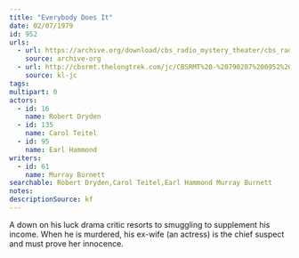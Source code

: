 ```yaml
---
title: "Everybody Does It"
date: 02/07/1979
id: 952
urls: 
  - url: https://archive.org/download/cbs_radio_mystery_theater/cbs_radio_mystery_theater-0951-1000.zip/cbs_radio_mystery_theater-0951-1000%2Fcbsrmt_0952_everybody_does_it.mp3
    source: archive-org
  - url: http://cbsrmt.thelongtrek.com/jc/CBSRMT%20-%20790207%200952%20Everybody%20Does%20It%20vbr%20fb2%20hb_jc.mp3
    source: kl-jc
tags: 
multipart: 0
actors:  
  - id: 16
    name: Robert Dryden  
  - id: 135
    name: Carol Teitel  
  - id: 95
    name: Earl Hammond
writers:  
  - id: 61
    name: Murray Burnett
searchable: Robert Dryden,Carol Teitel,Earl Hammond Murray Burnett
notes: 
descriptionSource: kf
---
```

A down on his luck drama critic resorts to smuggling to supplement his income. When he is murdered, his ex-wife (an actress) is the chief suspect and must prove her innocence.